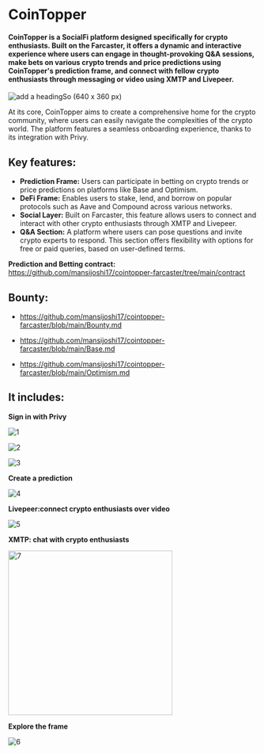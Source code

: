 # CoinTopper

#### CoinTopper is a SocialFi platform designed specifically for crypto enthusiasts. Built on the Farcaster, it offers a dynamic and interactive experience where users can engage in thought-provoking Q&A sessions, make bets on various crypto trends and price predictions using CoinTopper's prediction frame, and connect with fellow crypto enthusiasts through messaging or video using XMTP and Livepeer. 

![add a headingSo (640 x 360 px)](https://github.com/Disha1998/Cointopper-Farcaster.README/assets/69969675/2de9733e-bafb-4ca0-8724-7b9326a29134?raw=true)


At its core, CoinTopper aims to create a comprehensive home for the crypto community, where users can easily navigate the complexities of the crypto world. The platform features a seamless onboarding experience, thanks to its integration with Privy. 



## Key features:
- **Prediction Frame:** Users can participate in betting on crypto trends or price predictions on platforms like Base and Optimism.
- **DeFi Frame:** Enables users to stake, lend, and borrow on popular protocols such as Aave and Compound across various networks.
- **Social Layer:** Built on Farcaster, this feature allows users to connect and interact with other crypto enthusiasts through XMTP and Livepeer.
- **Q&A Section:** A platform where users can pose questions and invite crypto experts to respond. This section offers flexibility with options for free or paid queries, based on user-defined terms.


**Prediction and Betting contract:**  https://github.com/mansijoshi17/cointopper-farcaster/tree/main/contract


## Bounty: 

- https://github.com/mansijoshi17/cointopper-farcaster/blob/main/Bounty.md
  
- https://github.com/mansijoshi17/cointopper-farcaster/blob/main/Base.md
  
- https://github.com/mansijoshi17/cointopper-farcaster/blob/main/Optimism.md


## It includes:

**Sign in with Privy** 


![1](https://github.com/Disha1998/Cointopper-Farcaster.README/assets/69969675/3e081f3f-5263-42c2-9af1-04f81607a245)

![2](https://github.com/Disha1998/Cointopper-Farcaster.README/assets/69969675/5e7f1ddb-0d6f-4c80-aece-47b75a744053)

![3](https://github.com/Disha1998/Cointopper-Farcaster.README/assets/69969675/3b9ae6ab-334b-4311-883d-fb60b4841e7a)



**Create a prediction**

![4](https://github.com/Disha1998/Cointopper-Farcaster.README/assets/69969675/1624f270-db71-4186-b26c-ba2821d05c48)


**Livepeer:connect crypto enthusiasts over video**

![5 ](https://github.com/Disha1998/Cointopper-Farcaster.README/assets/69969675/92e19aa7-9905-403a-b41d-6052b820c2bb)


**XMTP: chat with crypto enthusiasts**

<img width="332" alt="7" src="https://github.com/Disha1998/Cointopper-Farcaster.README/assets/69969675/2021ef49-3159-4bf7-b3bc-d54ef2502c7d">

**Explore the frame**

![6](https://github.com/Disha1998/Cointopper-Farcaster.README/assets/69969675/b2ee2535-2f0c-42e2-92fa-61fb5f32fad3)


